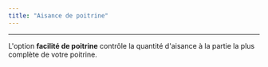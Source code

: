 ```yaml
---
title: "Aisance de poitrine"
---
```


***

L'option **facilité de poitrine** contrôle la quantité d'aisance à la partie la plus complète de votre poitrine.




